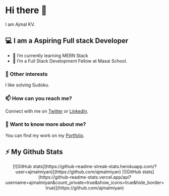 # Hi there 👋
I am Ajmal KV.

## 💻 I am a Aspiring Full stack Developer
- 🌱 I’m currently learning MERN Stack
- 👾 I’m a Full Stack Development Fellow at Masai School.

### 🔭 Other interests
I like solving Sudoku.

### 📫 How can you reach me?
Connect with me on [Twitter](https://twitter.com/ajmalmiyan) or [LinkedIn](https://www.linkedin.com/in/ajmalmiyan).

### 💬 Want to know more about me?
You can find my work on my [Portfolio](http://ajmalmiyan.github.io/).

## ⚡ My Github Stats
<p align="center">
<!--   <img  alt="GitHub Stats" src="https://github-readme-stats.codestackr.vercel.app/api?username=ajmalmiyan&count_private=true&show_icons=true&theme=light" height="200px"  />
  <img src="https://github-readme-stats.vercel.app/api/top-langs/?username=ajmalmiyan&theme=light" height="200px" /> -->
  [![GitHub stats](https://github-readme-streak-stats.herokuapp.com/?user=ajmalmiyan)](https://github.com/ajmalmiyan)
  [![GitHub stats](https://github-readme-stats.vercel.app/api?username=ajmalmiyan&count_private=true&show_icons=true&hide_border=true)](https://github.com/ajmalmiyan)

</p>
<!--
**ajmalmiyan/ajmalmiyan** is a ✨ _special_ ✨ repository because its `README.md` (this file) appears on your GitHub profile.

Here are some ideas to get you started:

- 🔭 I’m currently working on ...
- 🌱 I’m currently learning ...
- 👯 I’m looking to collaborate on ...
- 🤔 I’m looking for help with ...
- 💬 Ask me about ...
- 📫 How to reach me: ...
- 😄 Pronouns: ...
- ⚡ Fun fact: ...
-->
